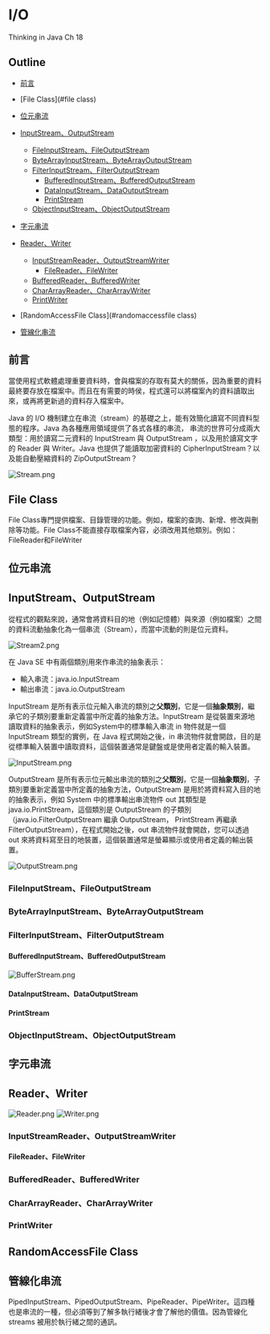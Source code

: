 I/O
===
Thinking in Java Ch 18

## Outline

- [前言](#前言)
- [File Class](#file class)
- [位元串流](#位元串流)
- [InputStream、OutputStream](#inputstream、outputstream)
  + [FileInputStream、FileOutputStream](#fileinputstream、fileoutputstream)
  + [ByteArrayInputStream、ByteArrayOutputStream](#bytearrayinputstream、bytearrayoutputstream)
  + [FilterInputStream、FilterOutputStream](#filterinputstream、filteroutputstream)
    * [BufferedInputStream、BufferedOutputStream](#bufferedinputstream、bufferedoutputstream)
    * [DataInputStream、DataOutputStream](#datainputstream、dataoutputstream)
    * [PrintStream](#printstream)
  + [ObjectInputStream、ObjectOutputStream](#objectinputstream、objectoutputstream)

- [字元串流](#字元串流)
- [Reader、Writer](#reader、writer)
  + [InputStreamReader、OutputStreamWriter](#inputstreamreader、outputstreamwriter)
    * [FileReader、FileWriter](#filereader、filewriter)
  + [BufferedReader、BufferedWriter](#bufferedreader、bufferedwriter)
  + [CharArrayReader、CharArrayWriter](#chararrayreader、chararraywriter)
  + [PrintWriter](#printwriter)
- [RandomAccessFile Class](#randomaccessfile class)
- [管線化串流](#管線化串流)


## 前言

當使用程式軟體處理重要資料時，會與檔案的存取有莫大的關係，因為重要的資料最終要存放在檔案中。而且在有需要的時侯，程式還可以將檔案內的資料讀取出來，或再將更新過的資料存入檔案中。

Java 的 I/O 機制建立在串流（stream）的基礎之上，能有效簡化讀寫不同資料型態的程序。Java 為各種應用領域提供了各式各樣的串流， 串流的世界可分成兩大類型：用於讀寫二元資料的 InputStream 與 OutputStream ，以及用於讀寫文字的 Reader 與 Writer。Java 也提供了能讀取加密資料的 CipherInputStream？以及能自動壓縮資料的 ZipOutputStream？

![Stream.png](img/Stream.png)


## File Class

File Class專門提供檔案、目錄管理的功能。例如，檔案的查詢、新增、修改與刪除等功能。File Class不能直接存取檔案內容，必須改用其他類別。例如：FileReader和FileWriter

## 位元串流


## InputStream、OutputStream

從程式的觀點來說，通常會將資料目的地（例如記憶體）與來源（例如檔案）之間的資料流動抽象化為一個串流（Stream），而當中流動的則是位元資料。

![Stream2.png](img/Stream2.png)

在 Java SE 中有兩個類別用來作串流的抽象表示：
- 輸入串流：java.io.InputStream
- 輸出串流：java.io.OutputStream

InputStream 是所有表示位元輸入串流的類別之**父類別**，它是一個**抽象類別**，繼承它的子類別要重新定義當中所定義的抽象方法。InputStream 是從裝置來源地讀取資料的抽象表示，例如System中的標準輸入串流 in 物件就是一個 InputStream 類型的實例，在 Java 程式開始之後，in 串流物件就會開啟，目的是從標準輸入裝置中讀取資料，這個裝置通常是鍵盤或是使用者定義的輸入裝置。

![InputStream.png](img/InputStream.png)

OutputStream 是所有表示位元輸出串流的類別之**父類別**，它是一個**抽象類別**，子類別要重新定義當中所定義的抽象方法，OutputStream 是用於將資料寫入目的地的抽象表示，例如 System 中的標準輸出串流物件 out 其類型是 java.io.PrintStream，這個類別是 OutputStream 的子類別（java.io.FilterOutputStream 繼承 OutputStream， PrintStream 再繼承 FilterOutputStream），在程式開始之後，out 串流物件就會開啟，您可以透過 out 來將資料寫至目的地裝置，這個裝置通常是螢幕顯示或使用者定義的輸出裝置。

![OutputStream.png](img/OutputStream.png)

### FileInputStream、FileOutputStream

### ByteArrayInputStream、ByteArrayOutputStream

### FilterInputStream、FilterOutputStream

#### BufferedInputStream、BufferedOutputStream
![BufferStream.png](img/BufferStream.png)

#### DataInputStream、DataOutputStream
#### PrintStream

### ObjectInputStream、ObjectOutputStream






## 字元串流
## Reader、Writer

![Reader.png](img/Reader.png)
![Writer.png](img/Writer.png)


### InputStreamReader、OutputStreamWriter
#### FileReader、FileWriter

### BufferedReader、BufferedWriter
### CharArrayReader、CharArrayWriter
### PrintWriter

## RandomAccessFile Class

## 管線化串流

PipedInputStream、PipedOutputStream、PipeReader、PipeWriter。這四種也是串流的一種，但必須等到了解多執行緒後才會了解他的價值。因為管線化 streams 被用於執行緒之間的通訊。
